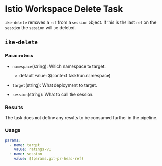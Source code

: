 # Istio Workspace Delete Task

`ike-delete` removes a `ref` from a `session` object. If this is the last `ref` on the `session` the `session` will be deleted.

## `ike-delete`

### Parameters

-   `namespace`(string): Which namespace to target.

    -   default value: $(context.taskRun.namespace)

-   `target`(string): What deployment to target.

-   `session`(string): What to call the session.

### Results

<div class="note">

The task does not define any results to be consumed further in the pipeline.

</div>

### Usage

``` yaml
params:
  - name: target
    value: ratings-v1
  - name: session
    value: $(params.git-pr-head-ref)
```
